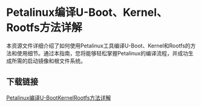 # Petalinux编译U-Boot、Kernel、Rootfs方法详解

本资源文件详细介绍了如何使用Petalinux工具编译U-Boot、Kernel和Rootfs的方法和使用细节。通过本指南，您将能够轻松掌握Petalinux的编译流程，并成功生成所需的启动镜像和根文件系统。

## 下载链接

[Petalinux编译U-BootKernelRootfs方法详解](https://pan.quark.cn/s/8a55b4da9fea)